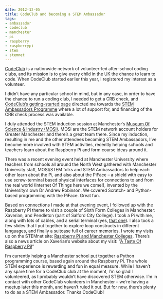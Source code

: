 ```yaml
---
date: 2012-12-05
title: CodeClub and becoming a STEM Ambassador
tags:
- ambassador
- codeclub
- manchester
- pi
- raspberry
- raspberrypi
- stem
- stemnet
---
```



[CodeClub](http://www.codeclub.org.uk/) is a nationwide network of volunteer-led after-school coding clubs, and its mission is to give every child in the UK the chance to learn to code. When CodeClub started earlier this year, I registered my interest as a volunteer.

I didn’t have any particular school in mind, but in any case, in order to have the chance to run a coding club, I needed to get a CRB check, and [CodeClub’s getting-started page](http://www.codeclub.org.uk/getting-started/volunteers) directed me towards the [STEM Ambassadors Programme](http://www.stemnet.org.uk/content/ambassadors) where a lot of support for, and financing of the CRB check process was available.

I duly attended the STEM induction session at Manchester’s [Museum Of Science & Industry (MOSI)](http://www.mosi.org.uk/). MOSI are the STEM network account holders for Greater Manchester and there’s a great team there. Since my induction, resulting in me and the other attendees becoming STEM Ambassadors, I’ve become more involved with STEM activities, recently helping schools and teachers learn about the Raspberry Pi and form course ideas around it.

There was a recent evening event held at Manchester University where teachers from schools all around the North West gathered with Manchester University staff, MOSI/STEM folks and STEM Ambassadors to help each other learn about the Pi, and also about the PiFace – a shield with easy to use screw-terminal based physical interfaces for connections to and from the real world (Internet Of Things here we come!), invented by the University’s own Dr Andrew Robinson. We covered Scratch- and Python-based programming with the PiFace. Great fun.

Based on connections I made at that evening event, I followed up with the Raspberry Pi theme to visit a couple of Sixth Form Colleges in Manchester: Xaverian, and Pendleton (part of Salford City College). I took a Pi with me, along with lots of cables, and a serial terminal (yes, [that one](/blog/posts/2012/07/15/serial-interest-in-the-raspberry-pi/)). I also took a few slides that I put together to explore loop constructs in different languages, and finally a suitcase full of career memories. I wrote my visits up on the STEMnet site: [Raspberry Pi and Manchester Colleges](http://networking.stemnet.org.uk/blog/raspberry-pi-and-manchester-colleges). There’s also a news article on Xaverian’s website about my visit: “[A Taste Of Raspberry Pi!](http://www.xaverian.ac.uk/news/raspberrypi-216.html)”

I’m currently helping a Manchester school put together a Python programming course, based again around the Raspberry Pi. The whole STEM experience is rewarding and fun in equal measure. While I haven’t any spare time for a CodeClub club at the moment, I’m so glad I volunteered, as I probably wouldn’t have discovered STEM otherwise. I’m in contact with other CodeClub volunteers in Manchester – we’re having a meetup later this month, and haven’t ruled it out. But for now, there’s plenty to do as a STEM Ambassador. Thanks CodeClub!

 
